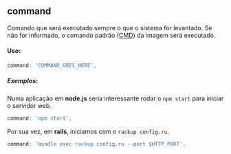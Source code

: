## command

Comando que será executado sempre o que o sistema for levantado. Se não for informado, o comando padrão ([CMD](https://docs.docker.com/reference/builder/#cmd)) da imagem será executado.

#### Uso:

```js
command: 'COMMAND_GOES_HERE',
```

##### Exemplos:

Numa aplicação em __node.js__ seria interessante rodar o `npm start` para iniciar o servidor web.

```js
command: 'npm start',
```

Por sua vez, em __rails__, iniciamos com o `rackup config.ru`.

```js
command: 'bundle exec rackup config.ru --port $HTTP_PORT',
```

